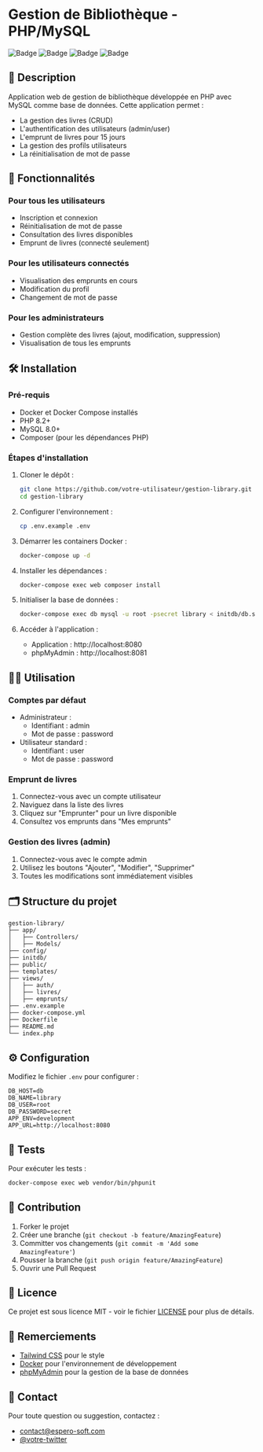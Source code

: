 # Gestion de Bibliothèque - PHP/MySQL

![Badge](https://img.shields.io/badge/version-1.0.0-blue)
![Badge](https://img.shields.io/badge/license-MIT-green)
![Badge](https://img.shields.io/badge/php-8.2+-brightgreen)
![Badge](https://img.shields.io/badge/mysql-8.0+-orange)

## 📖 Description

Application web de gestion de bibliothèque développée en PHP avec MySQL comme base de données. Cette application permet :

- La gestion des livres (CRUD)
- L'authentification des utilisateurs (admin/user)
- L'emprunt de livres pour 15 jours
- La gestion des profils utilisateurs
- La réinitialisation de mot de passe

## 🚀 Fonctionnalités

### Pour tous les utilisateurs

- Inscription et connexion
- Réinitialisation de mot de passe
- Consultation des livres disponibles
- Emprunt de livres (connecté seulement)

### Pour les utilisateurs connectés

- Visualisation des emprunts en cours
- Modification du profil
- Changement de mot de passe

### Pour les administrateurs

- Gestion complète des livres (ajout, modification, suppression)
- Visualisation de tous les emprunts

## 🛠️ Installation

### Pré-requis

- Docker et Docker Compose installés
- PHP 8.2+
- MySQL 8.0+
- Composer (pour les dépendances PHP)

### Étapes d'installation

1. Cloner le dépôt :

   ```bash
   git clone https://github.com/votre-utilisateur/gestion-library.git
   cd gestion-library
   ```

2. Configurer l'environnement :

   ```bash
   cp .env.example .env
   ```

3. Démarrer les containers Docker :

   ```bash
   docker-compose up -d
   ```

4. Installer les dépendances :

   ```bash
   docker-compose exec web composer install
   ```

5. Initialiser la base de données :

   ```bash
   docker-compose exec db mysql -u root -psecret library < initdb/db.sql
   ```

6. Accéder à l'application :
   - Application : http://localhost:8080
   - phpMyAdmin : http://localhost:8081

## 🧑‍💻 Utilisation

### Comptes par défaut

- Administrateur :
  - Identifiant : admin
  - Mot de passe : password
- Utilisateur standard :
  - Identifiant : user
  - Mot de passe : password

### Emprunt de livres

1. Connectez-vous avec un compte utilisateur
2. Naviguez dans la liste des livres
3. Cliquez sur "Emprunter" pour un livre disponible
4. Consultez vos emprunts dans "Mes emprunts"

### Gestion des livres (admin)

1. Connectez-vous avec le compte admin
2. Utilisez les boutons "Ajouter", "Modifier", "Supprimer"
3. Toutes les modifications sont immédiatement visibles

## 🗂️ Structure du projet

```
gestion-library/
├── app/
│   ├── Controllers/
│   ├── Models/
├── config/
├── initdb/
├── public/
├── templates/
├── views/
│   ├── auth/
│   ├── livres/
│   ├── emprunts/
├── .env.example
├── docker-compose.yml
├── Dockerfile
├── README.md
└── index.php
```

## ⚙️ Configuration

Modifiez le fichier `.env` pour configurer :

```env
DB_HOST=db
DB_NAME=library
DB_USER=root
DB_PASSWORD=secret
APP_ENV=development
APP_URL=http://localhost:8080
```

## 🧪 Tests

Pour exécuter les tests :

```bash
docker-compose exec web vendor/bin/phpunit
```

## 🤝 Contribution

1. Forker le projet
2. Créer une branche (`git checkout -b feature/AmazingFeature`)
3. Committer vos changements (`git commit -m 'Add some AmazingFeature'`)
4. Pousser la branche (`git push origin feature/AmazingFeature`)
5. Ouvrir une Pull Request

## 📄 Licence

Ce projet est sous licence MIT - voir le fichier [LICENSE](LICENSE) pour plus de détails.

## 🙏 Remerciements

- [Tailwind CSS](https://tailwindcss.com/) pour le style
- [Docker](https://www.docker.com/) pour l'environnement de développement
- [phpMyAdmin](https://www.phpmyadmin.net/) pour la gestion de la base de données

## 📧 Contact

Pour toute question ou suggestion, contactez :

- [contact@espero-soft.com](mailto:contact@espero-soft.com)
- [@votre-twitter](https://twitter.com/votre-twitter)
